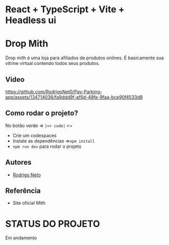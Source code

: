 # React + TypeScript + Vite + Headless ui

# Drop Mith

Drop mith é uma loja para afiliados de produtos onlines. É basicamente sua vitrine virtual contendo todos seus produtos. 



## Video



https://github.com/RodrigoNet0/Pay-Parking-app/assets/134714036/fa9ddd9f-af6d-48fe-9faa-bce90f4533d8





## Como rodar o projeto?
No botão verde => `|<> code|` <= 
- Crie um codespaces 
- Instale as dependências =>` npm install `
- `npm run dev` para rodar o projeto


    
## Autores

- [Rodrigo Neto](https://www.github.com/Rodrigo.Net0)


## Referência

 - Site oficial Mith

# STATUS DO PROJETO    
Em andamento


